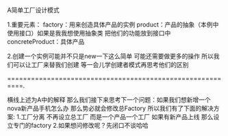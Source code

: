 A简单工厂设计模式

1.重要元素：
    factory：用来创造具体产品的实例
    product：产品的抽象（本例中使用接口）如果是我我想使用抽象类 
            把他们的功能放到接口中
    concreteProduct：具体产品

2.创建一个实例可能并不只是new一下这么简单 可能还需要做更多的操作
所以我们可以让工厂来替我们创建 等一会儿学创建者模式再思考他们的区别

==========================================================.

横线上述为A中的解释
那么我们接下来思考下一个问题：如果我们想新增一个nova新产品手机怎么办 
那么势必就会修改总Factory
所以我们有了下面的解决方案:
1.工厂分离 不再设立总工厂 而是一个产品一个工厂 如果有新产品上线 那么设立专门的factory
2.如果想问修改呢？先闭口不谈哈哈
